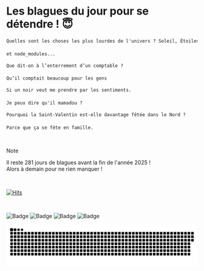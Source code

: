 
<h1>Les blagues du jour pour se détendre ! 😇</h1>

```diff
Quelles sont les choses les plus lourdes de l'univers ? Soleil, Étoiles, Trou noir...

et node_modules...
```

```diff
Que dit-on à l’enterrement d’un comptable ?

Qu’il comptait beaucoup pour les gens
```

```diff
Si un noir veut me prendre par les sentiments.

Je peux dire qu'il mamadou ?
```

```diff
Pourquoi la Saint-Valentin est-elle davantage fêtée dans le Nord ?

Parce que ça se fête en famille.
```

<br/>

> [!NOTE]
> Il reste 281 jours de blagues avant la fin de l'année 2025 ! <br/>
> Alors à demain pour ne rien manquer !

<br/>


[![Hits](https://hits.seeyoufarm.com/api/count/incr/badge.svg?url=https%3A%2F%2Fgithub.com%2FClems02%2Fhit-counter&count_bg=%23003E80&title_bg=%235C9FE1&icon=powershell.svg&icon_color=%23FFFFFF&title=Visite&edge_flat=false)](https://hits.seeyoufarm.com)


<br/>


![Badge](https://img.shields.io/badge/Last%20updated%20on-white?style=for-the-badge&logo=clockify)   ![Badge](https://img.shields.io/badge/26/03-white?style=for-the-badge) ![Badge](https://img.shields.io/badge/at-white?style=for-the-badge) ![Badge](https://img.shields.io/badge/03:08-white?style=for-the-badge)


<p align="center">
 <img width="1000" src="assets/github-snake.svg" alt="snake"/>
</p>
